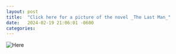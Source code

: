```yaml
---
layout: post
title:  "Click here for a picture of the novel _The Last Man_"
date:   2024-02-19 21:06:01 -0600
categories: 
---
```

![Here](https://i.imgur.com/1fvHZYc.jpeg)
